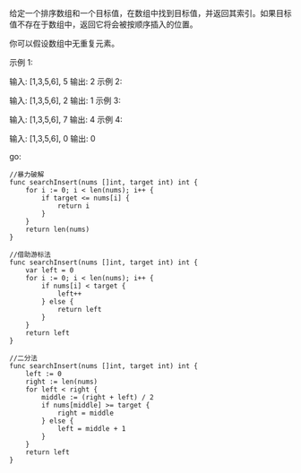 给定一个排序数组和一个目标值，在数组中找到目标值，并返回其索引。如果目标值不存在于数组中，返回它将会被按顺序插入的位置。

你可以假设数组中无重复元素。

示例 1:

输入: [1,3,5,6], 5
输出: 2
示例 2:

输入: [1,3,5,6], 2
输出: 1
示例 3:

输入: [1,3,5,6], 7
输出: 4
示例 4:

输入: [1,3,5,6], 0
输出: 0

go:

```
//暴力破解
func searchInsert(nums []int, target int) int {
	for i := 0; i < len(nums); i++ {
		if target <= nums[i] {
			return i
		}
	}
	return len(nums)
}

//借助游标法
func searchInsert(nums []int, target int) int {
	var left = 0
	for i := 0; i < len(nums); i++ {
		if nums[i] < target {
			left++
		} else {
			return left
		}
	}
	return left
}

//二分法
func searchInsert(nums []int, target int) int {
	left := 0
	right := len(nums)
	for left < right {
		middle := (right + left) / 2
		if nums[middle] >= target {
			right = middle
		} else {
			left = middle + 1
		}
	}
	return left
}
```
